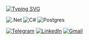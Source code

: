 
[![Typing SVG](https://readme-typing-svg.herokuapp.com?font=Fira+Code&size=30&pause=1000&color=EA1CF7&background=00000001&random=false&width=435&lines=ASP.NET++Junior+Developer)](https://git.io/typing-svg)

![.Net](https://img.shields.io/badge/.NET-5C2D91?style=for-the-badge&logo=.net&logoColor=white)
![C#](https://img.shields.io/badge/c%23-%23239120.svg?style=for-the-badge&logo=csharp&logoColor=white)
![Postgres](https://img.shields.io/badge/postgres-%23316192.svg?style=for-the-badge&logo=postgresql&logoColor=white)


[![Telegram](https://img.shields.io/badge/Telegram-2CA5E0?style=for-the-badge&logo=telegram&logoColor=white)](https://t.me/nickolailll)
[![LinkedIn](https://img.shields.io/badge/linkedin-%230077B5.svg?style=for-the-badge&logo=linkedin&logoColor=white)](https://www.linkedin.com/in/nicklll/)
[![Gmail](https://img.shields.io/badge/Gmail-D14836?style=for-the-badge&logo=gmail&logoColor=white)](nickolaisem@gmail.com)

<!--
**Kolian2000/Kolian2000** is a ✨ _special_ ✨ repository because its `README.md` (this file) appears on your GitHub profile.

Here are some ideas to get you started:

- 🔭 I’m currently working on ...
- 🌱 I’m currently learning ...
- 👯 I’m looking to collaborate on ...
- 🤔 I’m looking for help with ...
- 💬 Ask me about ...
- 📫 How to reach me: ...
- 😄 Pronouns: ...
- ⚡ Fun fact: ...
-->
